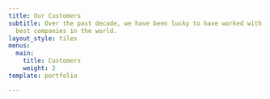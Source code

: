 ```yaml
---
title: Our Customers
subtitle: Over the past decade, we have been lucky to have worked with some of the
  best companies in the world.
layout_style: tiles
menus:
  main:
    title: Customers
    weight: 2
template: portfolio

---
```

